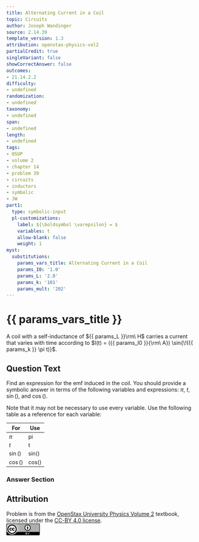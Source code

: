 ```yaml
---
title: Alternating Current in a Coil
topic: Circuits
author: Joseph Wandinger
source: 2.14.39
template_version: 1.3
attribution: openstax-physics-vol2
partialCredit: true
singleVariant: false
showCorrectAnswer: false
outcomes:
- 21.14.2.2
difficulty:
- undefined
randomization:
- undefined
taxonomy:
- undefined
span:
- undefined
length:
- undefined
tags:
- OSUP
- volume 2
- chapter 14
- problem 39
- circuits
- inductors
- symbolic
- JW
part1:
  type: symbolic-input
  pl-customizations:
    label: ${\boldsymbol \varepsilon} = $
    variables: t
    allow-blank: false
    weight: 1
myst:
  substitutions:
    params_vars_title: Alternating Current in a Coil
    params_I0: '1.0'
    params_L: '2.0'
    params_k: '101'
    params_mult: '202'
---
```

# {{ params_vars_title }}
A coil with a self-inductance of ${{ params_L }}\rm\ H$ carries a current that varies with time according to $I(t) = ({{ params_I0 }}{\rm\ A}) \sin{\!({{ params_k }} \pi t)}$.

## Question Text

Find an expression for the emf induced in the coil.
You should provide a symbolic answer in terms of the following variables and expressions: $\pi$, $t$, $\sin()$, and $\cos()$.

Note that it may not be necessary to use every variable. Use the following table as a reference for each variable:

| For      | Use   |
|----------|-------|
| $\pi$    | pi    |
| $t$      | t     |
| $\sin()$ | sin() |
| $\cos()$ | cos() |

### Answer Section

## Attribution

Problem is from the [OpenStax University Physics Volume 2](https://openstax.org/details/books/university-physics-volume-2) textbook, licensed under the [CC-BY 4.0 license](https://creativecommons.org/licenses/by/4.0/).<br>![Image representing the Creative Commons 4.0 BY license.](https://raw.githubusercontent.com/firasm/bits/master/by.png)